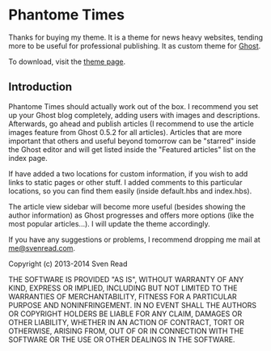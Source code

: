 # Phantome Times

Thanks for buying my theme. It is a theme for news heavy websites, tending more to be useful for professional publishing. It as custom theme
 for [Ghost](http://github.com/tryghost/ghost/).

To download, visit the [theme page](https://creativemarket.com/Starburst1977/96557-Phantome-Times/).

## Introduction

Phantome Times should actually work out of the box. I recommend you set up your Ghost blog completely, adding users with images and descriptions. Afterwards, go ahead and publish articles (I recommend to use the article images feature from Ghost 0.5.2 for all articles). Articles that are more important that others and useful beyond tomorrow can be "starred" inside the Ghost editor and will get listed inside the "Featured articles" list on the index page.

If have added a two locations for custom information, if you wish to add links to static pages or other stuff. I added comments to this particular locations, so you can find them easily (inside default.hbs and index.hbs).

The article view sidebar will become more useful (besides showing the author information) as Ghost progresses and offers more options (like the most popular articles...). I will update the theme accordingly.

If you have any suggestions or problems, I recommend dropping me mail at me@svenread.com. 



Copyright (c) 2013-2014 Sven Read

THE SOFTWARE IS PROVIDED "AS IS", WITHOUT WARRANTY OF ANY KIND, EXPRESS OR IMPLIED, INCLUDING BUT NOT LIMITED TO THE WARRANTIES OF MERCHANTABILITY, FITNESS FOR A PARTICULAR PURPOSE AND
NONINFRINGEMENT. IN NO EVENT SHALL THE AUTHORS OR COPYRIGHT HOLDERS BE LIABLE FOR ANY CLAIM, DAMAGES OR OTHER LIABILITY, WHETHER IN AN ACTION OF CONTRACT, TORT OR OTHERWISE, ARISING FROM, OUT OF OR IN CONNECTION WITH THE SOFTWARE OR THE USE OR OTHER DEALINGS IN THE SOFTWARE.
